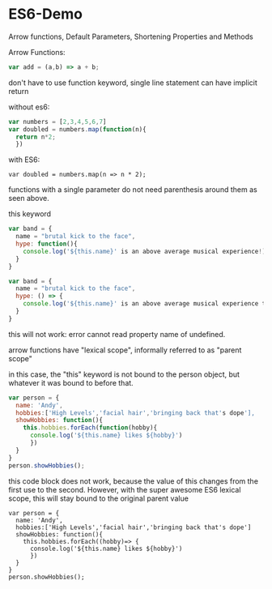 # ES6-Demo
Arrow functions, Default Parameters, Shortening Properties and Methods


Arrow Functions:


``` javascript
var add = (a,b) => a + b;

```
don't have to use function keyword, single line statement can have implicit return


without es6:
``` javascript
var numbers = [2,3,4,5,6,7]
var doubled = numbers.map(function(n){
  return n*2;
  })
```

with ES6:
```
var doubled = numbers.map(n => n * 2);
```
functions with a single parameter do not need parenthesis around them as seen above.

this keyword
``` javascript
var band = {
  name = "brutal kick to the face",
  hype: function(){
    console.log('${this.name}' is an above average musical experience!);
  }
}

var band = {
  name = "brutal kick to the face",
  hype: () => {
    console.log('${this.name}' is an above average musical experience that lexical scope is preventing you from hearing about);
  }
}
```
this will not work: error cannot read property name of undefined.

arrow functions have "lexical scope", informally referred to as "parent scope"

in this case, the "this" keyword is not bound to the person object, but whatever it was bound to before that.

``` javascript
var person = {
  name: 'Andy',
  hobbies:['High Levels','facial hair','bringing back that's dope'],
  showHobbies: function(){
    this.hobbies.forEach(function(hobby){
      console.log('${this.name} likes ${hobby}')
      })
  }
}
person.showHobbies();
```

this code block does not work, because the value of this changes from the first use to the second. However, with the super awesome ES6 lexical scope, this will stay bound to the original parent value

```
var person = {
  name: 'Andy',
  hobbies:['High Levels','facial hair','bringing back that's dope']
  showHobbies: function(){
    this.hobbies.forEach((hobby)=> {
      console.log('${this.name} likes ${hobby}')
      })
  }
}
person.showHobbies();
```
